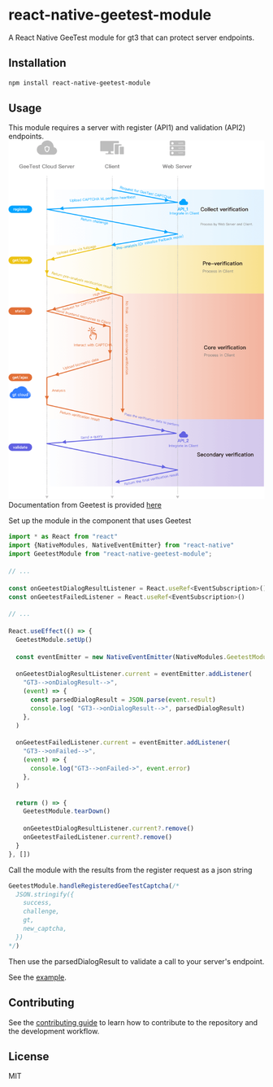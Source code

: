 # react-native-geetest-module

A React Native GeeTest module for gt3 that can protect server endpoints.

## Installation

```sh
npm install react-native-geetest-module
```

## Usage

This module requires a server with register (API1) and validation (API2) endpoints.
![Geetest Flow](GeetestFlow.png)
Documentation from Geetest is provided [here](https://docs.geetest.com/captcha/deploy/server/node)

Set up the module in the component that uses Geetest
```js
import * as React from "react"
import {NativeModules, NativeEventEmitter} from "react-native"
import GeetestModule from "react-native-geetest-module";

// ...

const onGeetestDialogResultListener = React.useRef<EventSubscription>()
const onGeetestFailedListener = React.useRef<EventSubscription>()

// ...

React.useEffect(() => {
  GeetestModule.setUp()

  const eventEmitter = new NativeEventEmitter(NativeModules.GeetestModule)

  onGeetestDialogResultListener.current = eventEmitter.addListener(
    "GT3-->onDialogResult-->",
    (event) => {
      const parsedDialogResult = JSON.parse(event.result)
      console.log( "GT3-->onDialogResult-->", parsedDialogResult)
    },
  )

  onGeetestFailedListener.current = eventEmitter.addListener(
    "GT3-->onFailed-->",
    (event) => {
      console.log("GT3-->onFailed->", event.error)
    },
  )

  return () => {
    GeetestModule.tearDown()

    onGeetestDialogResultListener.current?.remove()
    onGeetestFailedListener.current?.remove()
  }
}, [])
```

Call the module with the results from the register request as a json string
```js
GeetestModule.handleRegisteredGeeTestCaptcha(/*
  JSON.stringify({
    success,
    challenge,
    gt,
    new_captcha,
  })
*/)
```

Then use the parsedDialogResult to validate a call to your server's endpoint. 

See the [example](example/src/App.tsx).

## Contributing

See the [contributing guide](CONTRIBUTING.md) to learn how to contribute to the repository and the development workflow.

## License

MIT
